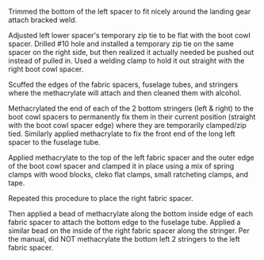 Trimmed the bottom of the left spacer to fit nicely around the landing gear attach bracked weld.

Adjusted left lower spacer's temporary zip tie to be flat with the boot cowl spacer. Drilled #10 hole and installed a temporary zip tie on the same spacer on the right side, but then realized it actually needed be pushed out instead of pulled in. Used a welding clamp to hold it out straight with the right boot cowl spacer.

Scuffed the edges of the fabric spacers, fuselage tubes, and stringers where the methacrylate will attach and then cleaned them with alcohol.

Methacrylated the end of each of the 2 bottom stringers (left & right) to the boot cowl spacers to permanently fix them in their current position (straight with the boot cowl spacer edge) where they are temporarily clamped/zip tied. Similarly applied methacrylate to fix the front end of the long left spacer to the fuselage tube.

Applied methacrylate to the top of the left fabric spacer and the outer edge of the boot cowl spacer and clamped it in place using a mix of spring clamps with wood blocks, cleko flat clamps, small ratcheting clamps, and tape.

Repeated this procedure to place the right fabric spacer.

Then applied a bead of methacrylate along the bottom inside edge of each fabric spacer to attach the bottom edge to the fuselage tube. Applied a similar bead on the inside of the right fabric spacer along the stringer. Per the manual, did NOT methacrylate the bottom left 2 stringers to the left fabric spacer.
